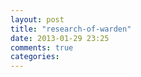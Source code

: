 ```yaml
---
layout: post
title: "research-of-warden"
date: 2013-01-29 23:25
comments: true
categories: 
---
```

